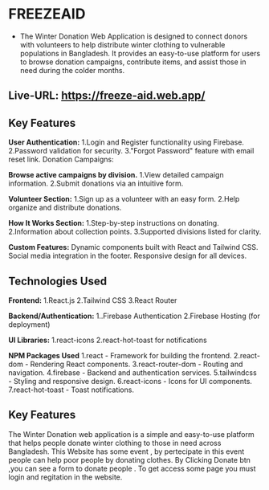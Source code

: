 # FREEZEAID

- The Winter Donation Web Application is designed to connect donors with volunteers to help distribute winter clothing to vulnerable populations in Bangladesh. It provides an easy-to-use platform for users to browse donation campaigns, contribute items, and assist those in need during the colder months.

## Live-URL: https://freeze-aid.web.app/

## Key Features

**User Authentication:**
1.Login and Register functionality using Firebase.
2.Password validation for security.
3."Forgot Password" feature with email reset link.
Donation Campaigns:

**Browse active campaigns by division.**
1.View detailed campaign information.
2.Submit donations via an intuitive form.

**Volunteer Section:**
1.Sign up as a volunteer with an easy form.
2.Help organize and distribute donations.

**How It Works Section:**
1.Step-by-step instructions on donating.
2.Information about collection points.
3.Supported divisions listed for clarity.

**Custom Features:**
Dynamic components built with React and Tailwind CSS.
Social media integration in the footer.
Responsive design for all devices.

## Technologies Used

**Frontend:**
1.React.js
2.Tailwind CSS
3.React Router

**Backend/Authentication:**
1..Firebase Authentication
2.Firebase Hosting (for deployment)

**UI Libraries:**
1.react-icons
2.react-hot-toast for notifications

**NPM Packages Used**
1.react - Framework for building the frontend.
2.react-dom - Rendering React components.
3.react-router-dom - Routing and navigation.
4.firebase - Backend and authentication services.
5.tailwindcss - Styling and responsive design.
6.react-icons - Icons for UI components.
7.react-hot-toast - Toast notifications.

## Key Features

The Winter Donation web application is a simple and easy-to-use platform that helps people donate winter clothing to those in need across Bangladesh. This Website has some event , by pertecipate in this event people can help poor people by donating clothes. By Clicking Donate btn ,you can see a form to donate people . To get access some page you must login and regitation in the website.
